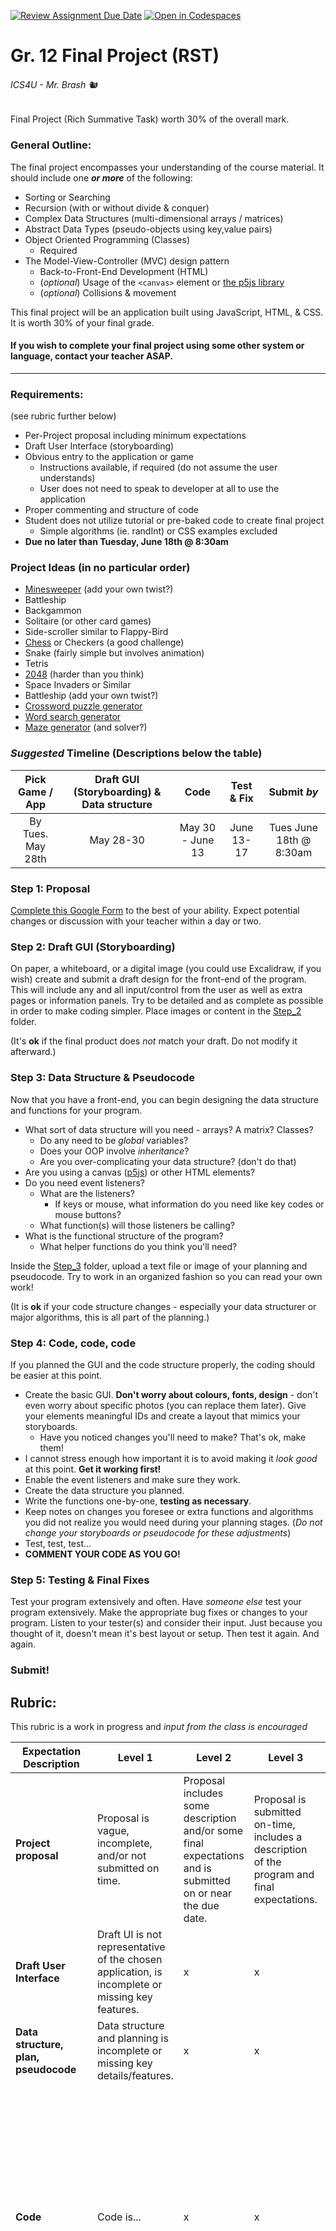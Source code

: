 [![Review Assignment Due Date](https://classroom.github.com/assets/deadline-readme-button-24ddc0f5d75046c5622901739e7c5dd533143b0c8e959d652212380cedb1ea36.svg)](https://classroom.github.com/a/XO61T77f)
[![Open in Codespaces](https://classroom.github.com/assets/launch-codespace-7f7980b617ed060a017424585567c406b6ee15c891e84e1186181d67ecf80aa0.svg)](https://classroom.github.com/open-in-codespaces?assignment_repo_id=15156928)
# Gr. 12 Final Project (RST)

###### ICS4U - Mr. Brash 🐿️

Final Project (Rich Summative Task) worth 30% of the overall mark.


### General Outline: 

The final project encompasses your understanding of the course material. It should include one _**or more**_ of the following:
- Sorting or Searching
- Recursion (with or without divide & conquer)
- Complex Data Structures (multi-dimensional arrays / matrices)
- Abstract Data Types (pseudo-objects using key,value pairs)
- Object Oriented Programming (Classes)
  - Required
- The Model-View-Controller (MVC) design pattern
  - Back-to-Front-End Development (HTML)
  - (_optional_) Usage of the `<canvas>` element or [the p5js library](https://www.p5js.org)
  - (_optional_) Collisions & movement 

This final project will be an application built using JavaScript, HTML, & CSS. It is worth 30% of your final grade.

#### If you wish to complete your final project using some other system or language, contact your teacher ASAP.

---

### Requirements:
(see rubric further below)
- Per-Project proposal including minimum expectations
- Draft User Interface (storyboarding)
- Obvious entry to the application or game
  - Instructions available, if required (do not assume the user understands)
  - User does not need to speak to developer at all to use the application
- Proper commenting and structure of code
- Student does not utilize tutorial or pre-baked code to create final project
  - Simple algorithms (ie. randInt) or CSS examples excluded
- **Due no later than Tuesday, June 18th @ 8:30am**

### Project Ideas (in no particular order)

- [Minesweeper](https://minesweeper.brash.ca) (add your own twist?)
- Battleship
- Backgammon
- Solitaire (or other card games)
- Side-scroller similar to Flappy-Bird
- [Chess](https://chess.adamts.me/) or Checkers (a good challenge)
- Snake (fairly simple but involves animation)
- Tetris
- [2048](https://misterbrash.github.io/2048_Student_Example/) (harder than you think)
- Space Invaders or Similar
- Battleship (add your own twist?)
- [Crossword puzzle generator](https://crosswordlabs.com/)
- [Word search generator](https://thewordsearch.com/maker/)
- [Maze generator](https://www.mazegenerator.net/) (and solver?)

### _Suggested_ Timeline (Descriptions below the table)

| Pick Game / App | Draft GUI (Storyboarding) & Data structure | Code | Test & Fix | Submit _by_|
|:----:|:----:|:----:|:----:|:----:|
|By Tues. May 28th| May 28-30 | May 30 - June 13 | June 13-17 |Tues June 18th @ 8:30am |

### Step 1: Proposal
[Complete this Google Form](https://docs.google.com/forms/d/e/1FAIpQLSfYXBfspLdxx4dWfqBpX3bY1Ffq9Ng47MlwBIFt5-fb1eI8zg/viewform?usp=sf_link) to the best of your ability. Expect potential changes or discussion with your teacher within a day or two.

### Step 2: Draft GUI (Storyboarding)
On paper, a whiteboard, or a digital image (you could use Excalidraw, if you wish) create and submit a draft design for the front-end of the program. This will include any and all input/control from the user as well as extra pages or information panels. Try to be detailed and as complete as possible in order to make coding simpler. Place images or content in the [Step_2](Step_2) folder. 

(It's **ok** if the final product does _not_ match your draft. Do not modify it afterward.)

### Step 3: Data Structure & Pseudocode
Now that you have a front-end, you can begin designing the data structure and functions for your program.
- What sort of data structure will you need - arrays? A matrix? Classes?
  - Do any need to be _global_ variables?
  - Does your OOP involve _inheritance_?
  - Are you over-complicating your data structure? (don't do that)
- Are you using a canvas ([p5js](https://www.p5js.org)) or other HTML elements?
- Do you need event listeners?
  - What are the listeners?
    - If keys or mouse, what information do you need like key codes or mouse buttons?
  - What function(s) will those listeners be calling?
- What is the functional structure of the program?
  - What helper functions do you think you'll need?

Inside the [Step_3](Step_3) folder, upload a text file or image of your planning and pseudocode. Try to work in an organized fashion so you can read your own work!

(It is **ok** if your code structure changes - especially your data structurer or major algorithms, this is all part of the planning.)

### Step 4: Code, code, code
If you planned the GUI and the code structure properly, the coding should be easier at this point.
- Create the basic GUI. **Don't worry about colours, fonts, design** - don't even worry about specific photos (you can replace them later). Give your elements meaningful IDs and create a layout that mimics your storyboards.
  - Have you noticed changes you'll need to make? That's ok, make them!
- I cannot stress enough how important it is to avoid making it _look good_ at this point. **Get it working first!**
- Enable the event listeners and make sure they work.
- Create the data structure you planned. 
- Write the functions one-by-one, **testing as necessary**.
- Keep notes on changes you foresee or extra functions and algorithms you did not realize you would need during your planning stages. (_Do not change your storyboards or pseudocode for these adjustments_)
- Test, test, test...
- **COMMENT YOUR CODE AS YOU GO!**


### Step 5: Testing & Final Fixes
Test your program extensively and often. Have _someone else_ test your program extensively. Make the appropriate bug fixes or changes to your program. Listen to your tester(s) and consider their input. Just because you thought of it, doesn't mean it's best layout or setup.
Then test it again. And again.

### Submit!


## Rubric: 
This rubric is a work in progress and _input from the class is encouraged_

|Expectation Description|Level 1|Level 2|Level 3|Level 4|
|---|---|---|---|---|
|**Project proposal**|Proposal is vague, incomplete, and/or not submitted on time.|Proposal includes some description and/or some final expectations and is submitted on or near the due date.|Proposal is submitted on-time, includes a description of the program and final expectations.|Proposal is submitted on-time (or early) and includes description, expectations, UI examples, and more.|
|**Draft User Interface**|Draft UI is not representative of the chosen application, is incomplete or missing key features.|x | x|x |
|**Data structure, plan, pseudocode**|Data structure and planning is incomplete or missing key details/features.|x|x|x|
|**Code**| Code is... | x | x | Code is clean & structured, functions and data are named clearly & appropriately. Code is structured neatly, tabbed properly, and easy to read or follow. Globals and listeners are declared at the top with functions declared in an appropriate style and order.
Code Documentation | x | x | x | Developer has supplied a thorough documentation of code including file header(s) and algorithm descriptions. Variables and data structure are explained, along with functions and helper-functions or classes. Comments are concise but give detail, written in a grammatically correct and pleasing style.|
|Application Instructions| x | x | x | The application includes how-to instructions for the user, clearly identifying how to use the program, along with the various modes or functions of the application. Instructions are not obtrusive or in-your-face, they are easy to read and easy to understand.|
|Application Usability| x | x | x | x |
|Application Completion| x | x | x | x |

---

### Resources:
(updated when new ones are found or made)
- [Class website](https://www.brash.ca)
- [w3schools](http://w3schools.com)

- [Regular deck of 54 cards PNG files](https://drive.google.com/drive/folders/1hYgBIqgznqmL_cvZnpEsaWlCR1SjDxnD?usp=sharing)
- [Low-Res Battleship graphics](https://drive.google.com/drive/folders/0BzyP6cTwQ57eQWFLRjJ0TnFkUXc?resourcekey=0-T7t2LVthJId6vlsmrtwKUg&usp=sharing)
- [p5js reference](https://p5js.org/reference/)
- [Canvas Element & 2D Arrays slideshow](https://docs.google.com/presentation/d/e/2PACX-1vS-hC9xZtpAwELck59sNa1Syq5JqAfhQe2ixrD6VnvXH4KUNTU5f_hIPCxnAdx2YAVNrVaRmxJ44lsm/pub?start=false&loop=false&delayms=3000)


<br><br><br><br><br><br><br><br><br><br><br><br>
